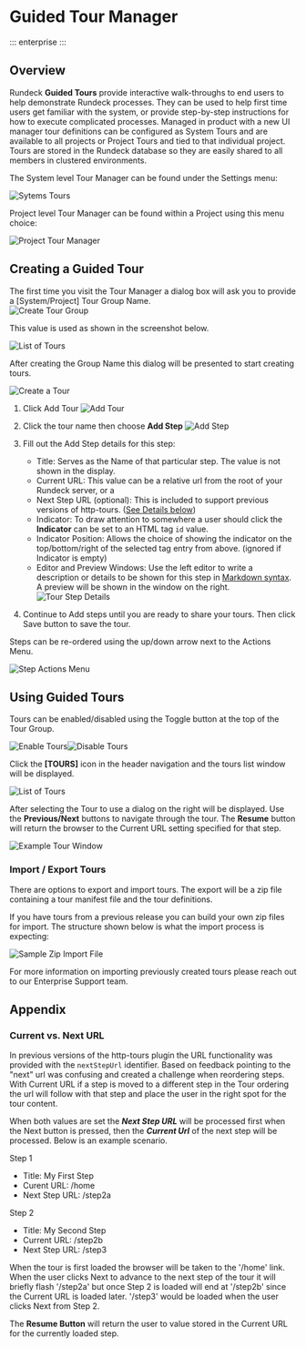 # Guided Tour Manager

::: enterprise
:::

## Overview

Rundeck **Guided Tours** provide interactive walk-throughs to end users to help demonstrate Rundeck processes.  They can be used to help first time users get familiar with the system, or provide step-by-step instructions for how to execute complicated processes.  Managed in product with a new UI manager tour definitions can be configured as System Tours and are available to all projects or Project Tours and tied to that individual project.  Tours are stored in the Rundeck database so they are easily shared to all members in clustered environments.

The System level Tour Manager can be found under the Settings menu:

![Sytems Tours](@assets/img/tours-system-link.png)

Project level Tour Manager can be found within a Project using this menu choice:

![Project Tour Manager](@assets/img/tours-project-link.png)

## Creating a Guided Tour

The first time you visit the Tour Manager a dialog box will ask you to provide a [System/Project] Tour Group Name.  
![Create Tour Group](@assets/img/tours-creategroup.png)

This value is used as shown in the screenshot below.

![List of Tours](@assets/img/tours-listoftours.png)

After creating the Group Name this dialog will be presented to start creating tours.

![Create a Tour](@assets/img/tours-create-blank.png)

1. Click Add Tour
    ![Add Tour](@assets/img/tours-create-add.png)

2. Click the tour name then choose **Add Step**
    ![Add Step](@assets/img/tours-create-addstep.png)

3. Fill out the Add Step details for this step:

    - Title: Serves as the Name of that particular step.  The value is not shown in the display.
    - Current URL: This value can be a relative url from the root of your Rundeck server, or a
    - Next Step URL (optional): This is included to support previous versions of http-tours.  ([See Details below](#current-vs-next-url))
    - Indicator: To draw attention to somewhere a user should click the **Indicator** can be set to an HTML tag `id` value.
    - Indicator Position: Allows the choice of showing the indicator on the top/bottom/right of the selected tag entry from above.  (ignored if Indicator is empty)
    - Editor and Preview Windows: Use the left editor to write a description or details to be shown for this step in [Markdown syntax](https://www.markdownguide.org/basic-syntax/).  A preview will be shown in the window on the right.
    ![Tour Step Details](@assets/img/tours-step-detail.png)

4. Continue to Add steps until you are ready to share your tours. Then click Save button to save the tour.

Steps can be re-ordered using the up/down arrow next to the Actions Menu.

![Step Actions Menu](@assets/img/tours-step-actions.png)

## Using Guided Tours

Tours can be enabled/disabled using the Toggle button at the top of the Tour Group.  

![Enable Tours](@assets/img/tours-enable-tour.png)![Disable Tours](@assets/img/tours-disable-tour.png)

Click the **[TOURS]** icon in the header navigation and the tours list window will be displayed.

![List of Tours](@assets/img/tours-listoftours.png)

After selecting the Tour to use a dialog on the right will be displayed.  Use the **Previous/Next** buttons to navigate through the tour.  The **Resume** button will return the browser to the Current URL setting specified for that step.

![Example Tour Window](@assets/img/tours-example-tour1.png)

### Import / Export Tours

There are options to export and import tours.  The export will be a zip file containing a tour manifest file and the tour definitions.

If you have tours from a previous release you can build your own zip files for import.  The structure shown below is what the import process is expecting:

![Sample Zip Import File](@assets/img/tours-sample-zip.png)

For more information on importing previously created tours please reach out to our Enterprise Support team.


## Appendix

### Current vs. Next URL

In previous versions of the http-tours plugin the URL functionality was provided with the `nextStepUrl` identifier.  Based on feedback pointing to the "next" url was confusing and created a challenge when reordering steps.  With Current URL if a step is moved to a different step in the Tour ordering the url will follow with that step and place the user in the right spot for the tour content.

When both values are set the ___Next Step URL___ will be processed first when the Next button is pressed, then the ___Current Url___ of the next step will be processed.  Below is an example scenario.

Step 1
- Title: My First Step
- Curent URL: /home
- Next Step URL: /step2a

Step 2
- Title: My Second Step
- Current URL: /step2b
- Next Step URL: /step3

When the tour is first loaded the browser will be taken to the '/home' link.  When the user clicks Next to advance to the next step of the tour it will briefly flash '/step2a' but once Step 2 is loaded will end at '/step2b' since the Current URL is loaded later.  '/step3' would be loaded when the user clicks Next from Step 2.

The **Resume Button** will return the user to value stored in the Current URL for the currently loaded step.
